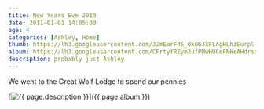 ```yaml
---
title: New Years Eve 2010
date: 2011-01-01 14:05:00
age: 4
categories: [Ashley, Home]
thumb: https://lh3.googleusercontent.com/J2mEarF4S_dxO6JXFLAgHLhzEurpl-66ERevWscUuI0vJd1hp_QXL5hgUfAfi8qix1Kx5BFIC52z_SAes5A=w293-h220
album: https://lh3.googleusercontent.com/CFrtyYRZym3ufPMwHUCeFNHeAHdrsxrzOTdkvJ_bNeLNUL10l8Gs3IQUgj6FZqQgEoAgc190cEX9zM2zi_M=w293-h220
description: probably just Ashley
---
```

We went to the Great Wolf Lodge to spend our pennies

[<img src="{{ page.thumb }}" alt="{{ page.description }}" class="wyseguys-album"/>]({{ page.album }})